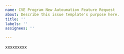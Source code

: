 ```yaml
---
name: CVE Program New Autoumation Feature Request
about: Describe this issue template's purpose here.
title: ''
labels: ''
assignees: ''

---
```


xxxxxxxxx
